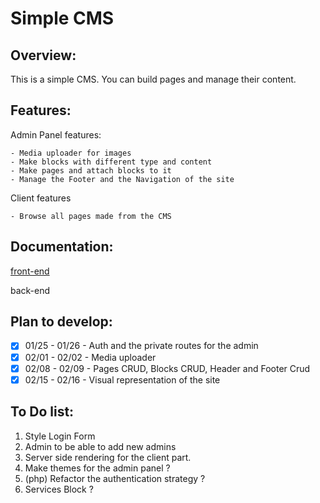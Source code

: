 # Simple CMS

## Overview:

This is a simple CMS. You can build pages and manage their content.

## Features:

Admin Panel features:

    - Media uploader for images
    - Make blocks with different type and content
    - Make pages and attach blocks to it
    - Manage the Footer and the Navigation of the site

Client features

    - Browse all pages made from the CMS

## Documentation:
[front-end](docs/front-end-docs.md)

back-end

## Plan to develop:

- [x] 01/25 - 01/26 - Auth and the private routes for the admin
- [x] 02/01 - 02/02 - Media uploader
- [x] 02/08 - 02/09 - Pages CRUD, Blocks CRUD, Header and Footer Crud
- [x] 02/15 - 02/16 - Visual representation of the site

## To Do list:

1. Style Login Form
1. Admin to be able to add new admins
1. Server side rendering for the client part.
1. Make themes for the admin panel ?
1. (php) Refactor the authentication strategy ?
1. Services Block ?
